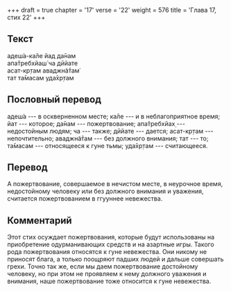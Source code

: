 +++
draft = true
chapter = '17'
verse = '22'
weight = 576
title = 'Глава 17, стих 22'
+++
## Текст

адеш́а-ка̄ле йад да̄нам  
апа̄требхйаш́ ча дӣйате  
асат-кр̣там аваджн̃а̄там̇  
тат та̄масам уда̄хр̣там

## Пословный перевод

адеш́а --- в оскверненном месте; ка̄ле --- и в неблагоприятное время; йат
--- которое; да̄нам --- пожертвование; апа̄требхйах̣ --- недостойным людям;
ча --- также; дӣйате --- дается; асат-кр̣там --- непочтительно;
аваджн̃а̄там --- без должного внимания; тат --- то; та̄масам ---
относящееся к гуне тьмы; уда̄хр̣там --- считающееся.

## Перевод

А пожертвование, совершаемое в нечистом месте, в неурочное время,
недостойному человеку или без должного внимания и уважения, считается
пожертвованием в ггууннее невежества.

## Комментарий

Этот стих осуждает пожертвования, которые будут использованы на
приобретение одурманивающих средств и на азартные игры. Такого рода
пожертвования относятся к гуне невежества. Они никому не приносят блага,
а только поощряют падших людей и дальше совершать грехи. Точно так же,
если мы даем пожертвование достойному человеку, но при этом не проявляем
к нему должного уважения и внимания, наше пожертвование тоже относится к
гуне невежества.
